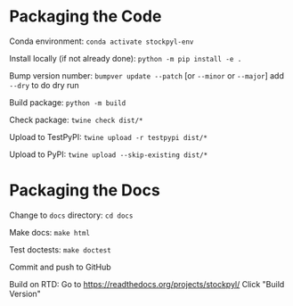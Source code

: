 Packaging the Code
==================

Conda environment:
``conda activate stockpyl-env``

Install locally (if not already done):
``python -m pip install -e .``

Bump version number: 
``bumpver update --patch`` [or ``--minor`` or ``--major``]
add ``--dry`` to do dry run

Build package:
``python -m build``

Check package:
``twine check dist/*``

Upload to TestPyPI:
``twine upload -r testpypi dist/*``

Upload to PyPI:
``twine upload --skip-existing dist/*``


Packaging the Docs
==================

Change to ``docs`` directory:
``cd docs``

Make docs:
``make html``

Test doctests:
``make doctest``

Commit and push to GitHub

Build on RTD:
Go to https://readthedocs.org/projects/stockpyl/
Click "Build Version"
